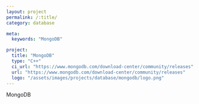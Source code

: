 ```yaml
---
layout: project
permalink: /:title/
category: database

meta:
  keywords: "MongoDB"

project:
  title: "MongoDB"
  type: "C++"
  ci_url: "https://www.mongodb.com/download-center/community/releases"
  url: "https://www.mongodb.com/download-center/community/releases"
  logo: "/assets/images/projects/database/mongodb/logo.png"
---
```


<p>MongoDB</p>
